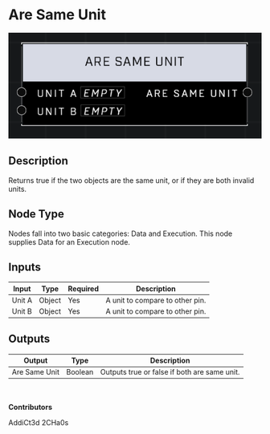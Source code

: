 # Are Same Unit
![](../../../.gitbook/assets/are-same-unit.png)
## Description
Returns true if the two objects are the same unit, or if they are both invalid units.

## Node Type
Nodes fall into two basic categories: Data and Execution. This node supplies Data for an Execution node.

## Inputs
| Input | Type | Required | Description |
|------------------|------------------|----------|--------------------------------------------------------------|
| Unit A | Object | Yes | A unit to compare to other pin. |
| Unit B | Object | Yes | A unit to compare to other pin. |

## Outputs
| Output | Type | Description |
|------------------|------------------|--------------------------------------------------------------|
| Are Same Unit | Boolean | Outputs true or false if both are same unit. |

\
\
**Contributors**

AddiCt3d 2CHa0s